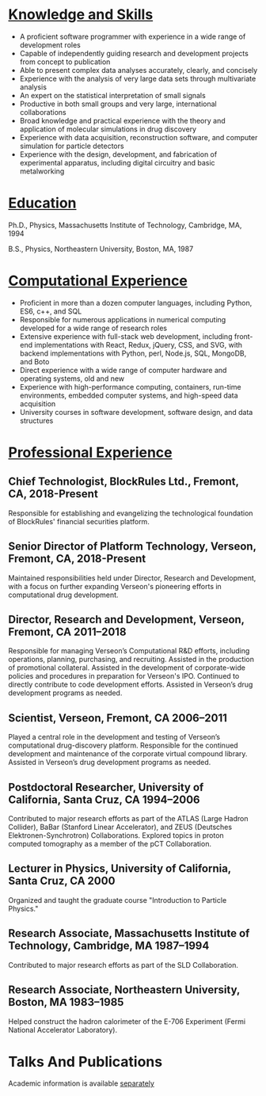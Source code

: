 
[Knowledge and Skills](#skills)
====================

-  A proficient software programmer with experience in a wide
   range of development roles
-  Capable of independently guiding research and development
   projects from concept to publication
-  Able to present complex data analyses accurately, clearly, and concisely
-  Experience with the analysis of very large data sets through
   multivariate analysis
-  An expert on the statistical interpretation of small signals
-  Productive in both small groups and very large, international
   collaborations
-  Broad knowledge and practical experience with the theory and application
   of molecular simulations in drug discovery
-  Experience with data acquisition, reconstruction software,
   and computer simulation for particle detectors
-  Experience with the design, development, and fabrication of
   experimental apparatus,
   including digital circuitry and basic metalworking

[Education](#education)
=========

Ph.D., Physics, Massachusetts Institute of Technology, Cambridge, MA, 1994

B.S., Physics, Northeastern University, Boston, MA, 1987

[Computational Experience](#computer)
========================

-  Proficient in more than a dozen computer languages, including Python,
   ES6, c++, and SQL
-  Responsible for numerous applications in numerical computing developed 
   for a wide range of research roles
-  Extensive experience with full-stack web development, including
   front-end implementations with React, Redux, jQuery, CSS, and SVG, with backend
   implementations with Python, perl, Node.js, SQL, MongoDB, and Boto
-  Direct experience with a wide range of computer hardware and operating
   systems, old and new
-  Experience with high-performance computing, containers, run-time environments, 
   embedded computer systems, and high-speed data acquisition
-  University courses in software development, software design, and data
   structures

[Professional Experience](#experience)
=======================

## Chief Technologist, BlockRules Ltd., Fremont, CA, 2018-Present

Responsible for establishing and evangelizing the technological
foundation of BlockRules' financial securities platform.

## Senior Director of Platform Technology, Verseon, Fremont, CA, 2018-Present

Maintained responsibilities held under Director, Research and Development,
with a focus on further expanding Verseon's pioneering efforts
in computational drug development.

## Director, Research and Development, Verseon, Fremont, CA 2011–2018

Responsible for managing Verseon’s Computational R&D efforts, including operations,
planning, purchasing, and recruiting. Assisted in the production of promotional collateral.
Assisted in the development of corporate-wide policies and procedures in preparation
for Verseon's IPO. Continued to directly contribute to code development efforts.
Assisted in Verseon’s drug development programs as needed.

## Scientist, Verseon, Fremont, CA 2006–2011

Played a central role in the development and testing of Verseon’s computational 
drug-discovery platform. Responsible for the continued development and maintenance of the
corporate virtual compound library. Assisted in Verseon’s drug development
programs as needed.

## Postdoctoral Researcher, University of California, Santa Cruz, CA 1994–2006

Contributed to major research efforts as part of the
ATLAS (Large Hadron Collider), BaBar (Stanford Linear Accelerator), 
and ZEUS (Deutsches Elektronen-Synchrotron) Collaborations.
Explored topics in proton computed tomography as a member of
the pCT Collaboration.

## Lecturer in Physics, University of California, Santa Cruz, CA 2000

Organized and taught the graduate course "Introduction to Particle Physics."

## Research Associate, Massachusetts Institute of Technology, Cambridge, MA 1987–1994

Contributed to major research efforts as part of the SLD Collaboration.

## Research Associate, Northeastern University, Boston, MA 1983–1985

Helped construct the hadron calorimeter of the E-706 Experiment (Fermi National Accelerator Laboratory).

Talks And Publications
======================

Academic information is available [separately](https://slashdave.com/public/documents/cv.pdf)

